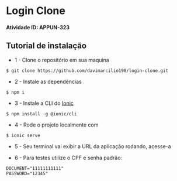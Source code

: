 # Login Clone

#### Atividade ID: APPUN-323

## Tutorial de instalação

- 1 - Clone o repositório em sua maquina

```
$ git clone https://github.com/davimarcilio198/login-clone.git
```

- 2 - Instale as dependências

```
$ npm i
```

- 3 - Instale a CLI do [Ionic](https://ionicframework.com/docs/intro/cli)

```
$ npm install -g @ionic/cli
```

- 4 - Rode o projeto localmente com

```
$ ionic serve
```

- 5 - Seu terminal vai exibir a URL da aplicação rodando, acesse-a

- 6 - Para testes utilize o CPF e senha padrão:

```
DOCUMENT="11111111111"
PASSWORD="12345"
```
